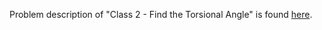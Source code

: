 Problem description of "Class 2 - Find the Torsional Angle" is found [here](https://www.hackerrank.com/challenges/class-2-find-the-torsional-angle/problem?isFullScreen=true).